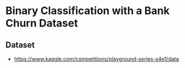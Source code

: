 #  Binary Classification with a Bank Churn Dataset


## Dataset
- https://www.kaggle.com/competitions/playground-series-s4e1/data